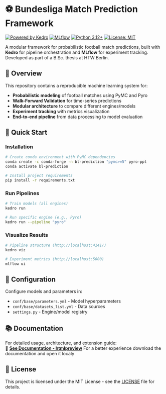 # ⚽ Bundesliga Match Prediction Framework

[![Powered by Kedro](https://img.shields.io/badge/powered_by-kedro-ffc900?logo=kedro)](https://kedro.org)
[![MLflow](https://img.shields.io/badge/tracking-mlflow-%23d36135)](https://mlflow.org)
[![Python 3.12+](https://img.shields.io/badge/python-3.12%2B-blue)](https://www.python.org)
[![License: MIT](https://img.shields.io/badge/license-MIT-yellow)](LICENSE)

A modular framework for probabilistic football match predictions, built with **Kedro** for pipeline orchestration and **MLflow** for experiment tracking. Developed as part of a B.Sc. thesis at HTW Berlin.


## 📖 Overview

This repository contains a reproducible machine learning system for:
- **Probabilistic modeling** of football matches using PyMC and Pyro
- **Walk-Forward Validation** for time-series predictions
- **Modular architecture** to compare different engines/models
- **Experiment tracking** with metrics visualization
- **End-to-end pipeline** from data processing to model evaluation

## 🚀 Quick Start

### Installation
```bash
# Create conda environment with PyMC dependencies
conda create -c conda-forge -n bl-prediction "pymc>=5" pyro-ppl
conda activate bl-prediction

# Install project requirements
pip install -r requirements.txt
```

### Run Pipelines
```bash
# Train models (all engines)
kedro run

# Run specific engine (e.g., Pyro)
kedro run --pipeline "pyro"
```

### Visualize Results
```bash
# Pipeline structure (http://localhost:4141/)
kedro viz

# Experiment metrics (http://localhost:5000)
mlflow ui
```

## 🔧 Configuration
Configure models and parameters in:
- `conf/base/parameters.yml` - Model hyperparameters
- `conf/base/datasets_list.yml` - Data sources
- `settings.py` - Engine/model registry

## 📚 Documentation
For detailed usage, architecture, and extension guide:  
📘 **[See Documentation - htmlpreview](http://htmlpreview.github.io/?https://github.com/bf-malefiz/ba_env/blob/main/bundesliga/docs/build/html/index.html)**
For a better experience download the documentation and open it localy

## 📜 License
This project is licensed under the MIT License - see the [LICENSE](bundesliga/docs/build/html/license.html) file for details.
